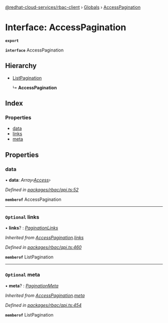 [@redhat-cloud-services/rbac-client](../README.md) › [Globals](../globals.md) › [AccessPagination](accesspagination.md)

# Interface: AccessPagination

**`export`** 

**`interface`** AccessPagination

## Hierarchy

* [ListPagination](listpagination.md)

  ↳ **AccessPagination**

## Index

### Properties

* [data](accesspagination.md#data)
* [links](accesspagination.md#optional-links)
* [meta](accesspagination.md#optional-meta)

## Properties

###  data

• **data**: *Array‹[Access](access.md)›*

*Defined in [packages/rbac/api.ts:52](https://github.com/leSamo/javascript-clients/blob/master/packages/rbac/api.ts#L52)*

**`memberof`** AccessPagination

___

### `Optional` links

• **links**? : *[PaginationLinks](paginationlinks.md)*

*Inherited from [AccessPagination](accesspagination.md).[links](accesspagination.md#optional-links)*

*Defined in [packages/rbac/api.ts:460](https://github.com/leSamo/javascript-clients/blob/master/packages/rbac/api.ts#L460)*

**`memberof`** ListPagination

___

### `Optional` meta

• **meta**? : *[PaginationMeta](paginationmeta.md)*

*Inherited from [AccessPagination](accesspagination.md).[meta](accesspagination.md#optional-meta)*

*Defined in [packages/rbac/api.ts:454](https://github.com/leSamo/javascript-clients/blob/master/packages/rbac/api.ts#L454)*

**`memberof`** ListPagination
